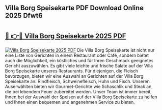 ## Villa Borg Speisekarte PDF Download Online 2025 Dfwt6

# <h2><a href="http://gc92j4s.nevu.top/?p=Villa+Borg+Speisekarte">🔗 👉🔴 Villa Borg Speisekarte 2025 PDF</a></h2>

[![Villa Borg Speisekarte 2025 PDF](https://i.imgur.com/dBaPXMq.png)](http://gc92j4s.nevu.top/?p=Villa+Borg+Speisekarte)
Die Villa Borg Speisekarte ist nicht nur eine Liste von Gerichten in einem Restaurant oder Café, sondern bietet auch die Möglichkeit, ein köstliches und für Ihren Geschmack geeignetes Gericht auszuwählen. Es gibt viele leichte und frische Salate auf der Villa Borg Speisekarte unseres Restaurants. Für diejenigen, die Fleisch bevorzugen, bieten wir eine Auswahl an Gerichten auf der Villa Borg Speisekarte an: Rindfleisch, Schweinefleisch, Huhn und Fisch. Unseren Auserwählten bieten wir Gourmet-Gerichte wie Schaschlik und Steak an, die bei lebendem Feuer zubereitet werden. Unser Team ist immer bereit, Ihnen bei der Auswahl der Speisen auf der Villa Borg Speisekarte zu helfen und Ihnen einen bequemen und angenehmen Service zu bieten.
